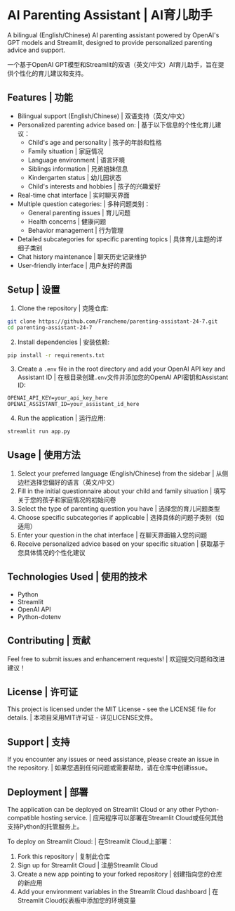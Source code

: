 # AI Parenting Assistant | AI育儿助手

A bilingual (English/Chinese) AI parenting assistant powered by OpenAI's GPT models and Streamlit, designed to provide personalized parenting advice and support.

一个基于OpenAI GPT模型和Streamlit的双语（英文/中文）AI育儿助手，旨在提供个性化的育儿建议和支持。

## Features | 功能

- Bilingual support (English/Chinese) | 双语支持（英文/中文）
- Personalized parenting advice based on: | 基于以下信息的个性化育儿建议：
  - Child's age and personality | 孩子的年龄和性格
  - Family situation | 家庭情况
  - Language environment | 语言环境
  - Siblings information | 兄弟姐妹信息
  - Kindergarten status | 幼儿园状态
  - Child's interests and hobbies | 孩子的兴趣爱好
- Real-time chat interface | 实时聊天界面
- Multiple question categories: | 多种问题类别：
  - General parenting issues | 育儿问题
  - Health concerns | 健康问题
  - Behavior management | 行为管理
- Detailed subcategories for specific parenting topics | 具体育儿主题的详细子类别
- Chat history maintenance | 聊天历史记录维护
- User-friendly interface | 用户友好的界面

## Setup | 设置

1. Clone the repository | 克隆仓库:
```bash
git clone https://github.com/Franchemo/parenting-assistant-24-7.git
cd parenting-assistant-24-7
```

2. Install dependencies | 安装依赖:
```bash
pip install -r requirements.txt
```

3. Create a `.env` file in the root directory and add your OpenAI API key and Assistant ID | 在根目录创建`.env`文件并添加您的OpenAI API密钥和Assistant ID:
```
OPENAI_API_KEY=your_api_key_here
OPENAI_ASSISTANT_ID=your_assistant_id_here
```

4. Run the application | 运行应用:
```bash
streamlit run app.py
```

## Usage | 使用方法

1. Select your preferred language (English/Chinese) from the sidebar | 从侧边栏选择您偏好的语言（英文/中文）
2. Fill in the initial questionnaire about your child and family situation | 填写关于您的孩子和家庭情况的初始问卷
3. Select the type of parenting question you have | 选择您的育儿问题类型
4. Choose specific subcategories if applicable | 选择具体的问题子类别（如适用）
5. Enter your question in the chat interface | 在聊天界面输入您的问题
6. Receive personalized advice based on your specific situation | 获取基于您具体情况的个性化建议

## Technologies Used | 使用的技术

- Python
- Streamlit
- OpenAI API
- Python-dotenv

## Contributing | 贡献

Feel free to submit issues and enhancement requests! | 欢迎提交问题和改进建议！

## License | 许可证

This project is licensed under the MIT License - see the LICENSE file for details. | 本项目采用MIT许可证 - 详见LICENSE文件。

## Support | 支持

If you encounter any issues or need assistance, please create an issue in the repository. | 如果您遇到任何问题或需要帮助，请在仓库中创建issue。

## Deployment | 部署

The application can be deployed on Streamlit Cloud or any other Python-compatible hosting service. | 应用程序可以部署在Streamlit Cloud或任何其他支持Python的托管服务上。

To deploy on Streamlit Cloud: | 在Streamlit Cloud上部署：
1. Fork this repository | 复制此仓库
2. Sign up for Streamlit Cloud | 注册Streamlit Cloud
3. Create a new app pointing to your forked repository | 创建指向您的仓库的新应用
4. Add your environment variables in the Streamlit Cloud dashboard | 在Streamlit Cloud仪表板中添加您的环境变量
